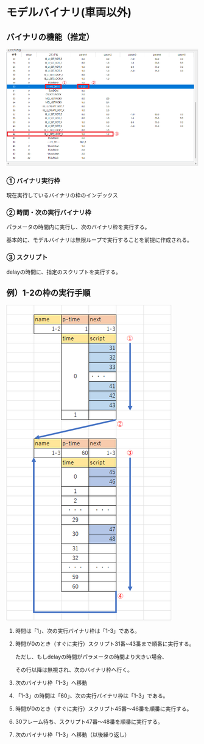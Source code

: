 # モデルバイナリ(車両以外)


## バイナリの機能（推定）

![mdlBin](image/mdlBin.png)

### ① バイナリ実行枠

現在実行しているバイナリの枠のインデックス

### ② 時間・次の実行バイナリ枠

パラメータの時間内に実行し、次のバイナリ枠を実行する。

基本的に、モデルバイナリは無限ループで実行することを前提に作成される。

### ③ スクリプト

delayの時間に、指定のスクリプトを実行する。

## 例）1-2の枠の実行手順

![script](image/script.png)

1. 時間は「1」、次の実行バイナリ枠は「1-3」である。

2. 時間が0のとき（すぐに実行）スクリプト31番~43番まで順番に実行する。

   ただし、もしdelayの時間がパラメータの時間より大きい場合、

   その行以降は無視され、次のバイナリ枠へ行く。

3. 次のバイナリ枠「1-3」へ移動

4. 「1-3」の時間は「60」、次の実行バイナリ枠は「1-3」である。

5. 時間が0のとき（すぐに実行）スクリプト45番～46番を順番に実行する。

6. 30フレーム待ち、スクリプト47番～48番を順番に実行する。

7. 次のバイナリ枠「1-3」へ移動（以後繰り返し）